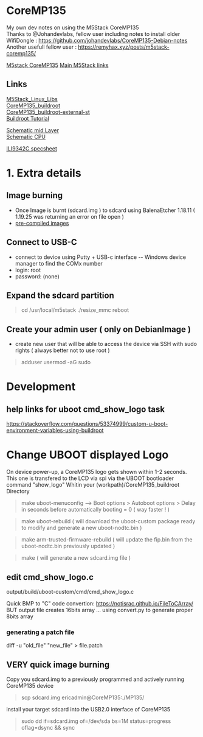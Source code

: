 # CoreMP135
My own dev notes on using the M5Stack CoreMP135<br>
Thanks to @Johandevlabs, fellow user including notes to install older WifiDongle : https://github.com/johandevlabs/CoreMP135-Debian-notes<br>
Another usefull fellow user : https://remyhax.xyz/posts/m5stack-coremp135/

[M5stack CoreMP135](https://docs.m5stack.com/en/core/M5CoreMP135)
[Main M5Stack links](https://docs.m5stack.com/en/guide/linux/coremp135/image)


## Links
[M5Stack_Linux_Libs](https://github.com/m5stack/M5Stack_Linux_Libs)<br>
[CoreMP135_buildroot](https://github.com/m5stack/CoreMP135_buildroot)<br>
[CoreMP135_buildroot-external-st](https://github.com/m5stack/CoreMP135_buildroot-external-st)<br>
[Buildroot Tutorial](https://bootlin.com/doc/training/buildroot/buildroot-slides.pdf)<br>

[Schematic mid Layer](https://m5stack-doc.oss-cn-shenzhen.aliyuncs.com/497/Sch_M5_CoreMP1_MidLayer_2024-04-24.pdf)<br>
[Schematic CPU ](https://m5stack-doc.oss-cn-shenzhen.aliyuncs.com/497/Sch_M5_CoreMP135_2024-04-24.pdf)<br>

[ILI9342C specsheet](https://www.orientdisplay.com/wp-content/uploads/2021/02/ILI9342C_AN_01_20111228.pdf)<br>

# 1. Extra details
## Image burning
- Once Image is burnt (sdcard.img ) to sdcard using BalenaEtcher 1.18.11 ( 1.19.25 was returning an error on file open )
- [pre-compiled images](https://docs.m5stack.com/en/guide/linux/coremp135/image#1.download%20image%20file)

## Connect to USB-C
- connect to device using Putty + USB-c interface
-- Windows device manager to find the COMx number
- login: root
- password: (none) <enter><enter>

## Expand the sdcard partition
> cd /usr/local/m5stack
> ./resize_mmc
> reboot

## Create your admin user ( only on DebianImage )
- create new user that will be able to access the device via SSH with sudo rights ( always better not to use root )
> adduser <user1>
> usermod -aG sudo <user1>

# Development
## help links for uboot cmd_show_logo task
https://stackoverflow.com/questions/53374999/custom-u-boot-environment-variables-using-buildroot



# Change UBOOT displayed Logo
On device power-up, a CoreMP135 logo gets shown within 1-2 seconds.  This one is transfered to the LCD via spi via the UBOOT bootloader command "show_logo"
Whitin your (workpath)/CoreMP135_buildroot  Directory
> make uboot-menuconfig
--> Boot options > Autoboot options > Delay in seconds before automatically booting = 0   ( way faster ! )

> make uboot-rebuild
( will download the uboot-custom package ready to modify and generate a new uboot-nodtc.bin )

> make arm-trusted-firmware-rebuild
( will update the fip.bin from the uboot-nodtc.bin previously updated )


> make
( will generate a new sdcard.img file )

## edit cmd_show_logo.c
output/build/uboot-custom/cmd/cmd_show_logo.c


Quick BMP to "C" code convertion: https://notisrac.github.io/FileToCArray/
BUT output file creates 16bits array ...
using convert.py to generate proper 8bits array

### generating a patch file
diff -u "old_file" "new_file" > file.patch

## VERY quick image burning
Copy you sdcard.img to a previously programmed and actively running CoreMP135 device
> scp sdcard.img ericadmin@CoreMP135:./MP135/

install your target sdcard into the USB2.0 interface of CoreMP135
> sudo dd if=sdcard.img of=/dev/sda bs=1M status=progress oflag=dsync && sync

